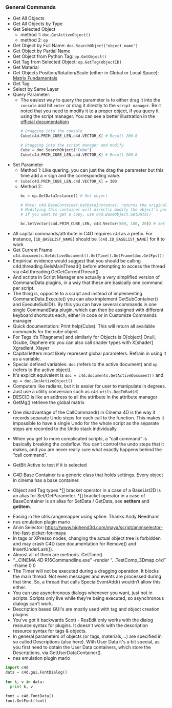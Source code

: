 ### General Commands
* Get All Objects
* Get All Objects by Type
* Get Selected Object 
  * method 1: `doc.GetActiveObject()`
  * method 2: `op`
* Get Object by Full Name: `doc.SearchObject("object_name")`
* Get Object by Partial Name
* Get Object from Python Tag: `op.GetObject()`
* Get Tag from Selected Object: `op.GetTag(objectID)`
* Get Material
* Get Objects Position/Rotation/Scale (either in Global or Local Space): [Matrix Fundamentals](https://developers.maxon.net/docs/Cinema4DPythonSDK/html/manuals/data_algorithms/classic_api/matrix.html)
* Get Tag
* Select by Same Layer
* Query Parameter:
  * The easiest way to query the parameter is to either drag it into the `console` and hit `enter` or drag it directly to the `script manager`. Be it noted that you need to modify it to a proper object, if you query it using the script manager. You can see a better illustration in the [official documentatioin](https://developers.maxon.net/docs/Cinema4DPythonSDK/html/manuals/introduction/python_console.html)
      ```python
      # Dragging into the console
      Cube[c4d.PRIM_CUBE_LEN,c4d.VECTOR_X] # Result 200.0

      # Dragging into the script manager and modify
      Cube = doc.SearchObject("Cube")
      Cube[c4d.PRIM_CUBE_LEN,c4d.VECTOR_X] # Result 200.0
      ```
* Set Parameter
  * Method 1: Like quering, you can just the drag the parameter but this time add a = sign and the corresponding value.
  * `Cube[c4d.PRIM_CUBE_LEN,c4d.VECTOR_X] = 300`
  * Method 2:
      ```python
      bc = op.GetDataInstance() # Get object

      # Note: c4d.BaseContainer.GetDataInstance() returns the original container, NOT A COPY. 
      # Modifying this container will directly modify the object’s parameters.
      # If you want to get a copy, use c4d.BaseObject.GetData()

      bc.SetVector(c4d.PRIM_CUBE_LEN, c4d.Vector(500, 100, 20)) # Set Parameter
      ```
- All capital commands/attribute in C4D requires `c4d` as a prefix. For instance, `[ID_BASELIST_NAME]` should be `[c4d.ID_BASELIST_NAME]` for it to work
- Get Current Frame `c4d.documents.GetActiveDocument().GetTime().GetFrame(doc.GetFps())`
- Empirical evidence would suggest that you should be calling c4d.threading.GeIsMainThread() before attempting to access the thread via c4d.threading.GeGetCurrentThread().
- And scripts in Script Manager are actually a very simplified version of CommandData plugins, in a way that these are basically one command per script.
- The thing is, opposite to a script and instead of implementing CommandData.Execute() you can also implement GetSubContainer() and ExecuteSubID(). By this you can have several commands in one single CommandData plugin, which can then be assigned with different keyboard shortcuts each, either in code or in Customize Commands manager
- Quick documentation: Print help(Cube). This will return all available commands for the cube object
-	For Tags it’s T[tagname] and similarly for Objects is O[object] Onull, Ocube, Osphere etc you can also call shader types with X[shader] Xgradient, Xlayer
-	Capital letters most likely represent global parameters. Refrain in using it as a variable.
- Special defined variables: `doc` (refers to the active document) and `op` (refers to the active object).
- It's explicit equivalent is `doc = c4d.documents.GetActiveDocument()` and `op = doc.GetActiveObject()`
-	Computers like radians, but it is easier for user to manipulate in degrees.
- Just use a utility conversion such as `c4d.utils.DegToRad(d)`
-	DESCID is like an address to all the attribute in the attribute manager
-	GetMg() retrieve the global matrix
*	One disadvantage of the CallCommand() in Cinema 4D is the way it records separate Undo steps for each call to the function. This makes it impossible to have a single Undo for the whole script as the separate steps are recorded to the Undo stack individually.
*	When you get to more complicated scripts, a “call command” is basically breaking the codeflow. You can’t control the undo steps that it makes, and you are never really sure what exactly happens behind the “call command”.
* GetBit Active to test if it is selected
* C4D Base Container is a generic class that holds settings. Every object in cinema has a base container.

* Object and Tag types
 *[] bracket operator in a case of a BaseList2D is an alias for Set/GetParameter.
 *[] bracket operator in a case of BaseContainer is an alias for SetData / GetData, see __setitem__ and __getitem__.
-	Easing in the utils.rangemapper using spline. Thanks Andy Needham!
- nes emulation plugin mario
-	Anim Selector: https://www.highend3d.com/maya/script/animselector-the-fast-picker-for-maya
-	In tags or XPresso nodes, changing the actual object tree is forbidden and may crash C4D (see documentation for Remove() and InsertUnderLast()).
-	Almost all of them are methods. GetTime()
-	“…CINEMA 4D R16Commandline.exe” -render “…TestComp_3Dmap.c4d” -frame 0 0
-	The Timer will not be executed during a dragging operation. It blocks the main thread. Not even messages and events are processed during that time. So, a thread that calls SpecialEventAdd() wouldn’t allow this either.
-	You can use asynchronous dialogs whenever you want, just not in scripts. Scripts only live while they’re being executed, so asynchronous dialogs can’t work.
- Description based GUI's are mostly used with tag and object creation plugins.
- You've got it backwards Scott - ResEdit only works with the dialog resource syntax for plugins. It doesn't work with the description resource syntax for tags & objects.
- In general parameters of objects (or tags, materials,...) are specified in so called Descriptions (also here). With User Data it's a bit special, as you first need to obtain the User Data containers, which store the Descriptions, via GetUserDataContainer().
- nes emulation plugin mario


```python
import c4d  
data = c4d.gui.FontDialog()  
  
for k, v in data:  
  print k, v  
  
font = c4d.FontData()  
font.SetFont(font)
```
